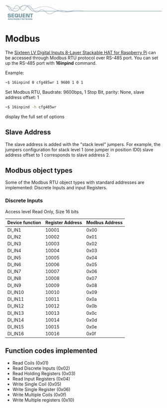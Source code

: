 [![16inpind-rpi](pictures/sequent.jpg)](https://sequentmicrosystems.com)

# Modbus

The [Sixteen LV Digital Inputs 8-Layer Stackable HAT for Raspberry Pi](https://sequentmicrosystems.com/collections/all-io-cards/products/16-universal-inputs-card-for-raspberry-pi)  can be accessed through Modbus RTU protocol over RS-485 port.
You can set up the RS-485 port with **16inpind** command.

Example:
```bash
~$ 16inpind 0 cfg485wr 1 9600 1 0 1
```
Set Modbus RTU, Baudrate: 9600bps, 1 Stop Bit,  parity: None, slave address offset: 1
```bash
~$ 16inpind -h cfg485wr
```
display the full set of options

## Slave Address
The slave address is added with the "stack level" jumpers. For example, the jumpers configuration for stack level 1  (one jumper in position ID0) slave address offset to 1 corresponds to slave address 2.

## Modbus object types
Some of the Modbus RTU object types with standard addresses are implemented: Discrete Inputs and input Registers.

### Discrete Inputs

Access level Read Only, Size 16 bits

| Device function | Register Address | Modbus Address |
| --- | --- | --- |
| DI_IN1 | 10001 | 0x00 | 
| DI_IN2 | 10002 | 0x01 | 
| DI_IN3 | 10003 | 0x02 | 
| DI_IN4 | 10004 | 0x03 | 
| DI_IN5 | 10005 | 0x04 |
| DI_IN6 | 10006 | 0x05 |
| DI_IN7 | 10007 | 0x06 |
| DI_IN8 | 10008 | 0x07 |
| DI_IN9 | 10009 | 0x08 |
| DI_IN10 | 10010 | 0x09 |
| DI_IN11 | 10011 | 0x0a |
| DI_IN12 | 10012 | 0x0b |
| DI_IN13 | 10013 | 0x0c |
| DI_IN14 | 10014 | 0x0d |
| DI_IN15 | 10015 | 0x0e |
| DI_IN16 | 10016 | 0x0f |

## Function codes implemented

* Read Coils (0x01)
* Read Discrete Inputs (0x02)
* Read Holding Registers (0x03)
* Read Input Registers (0x04)
* Write Single Coil (0x05)
* Write Single Register (0x06)
* Write Multiple Coils (0x0f)
* Write Multiple registers (0x10)
